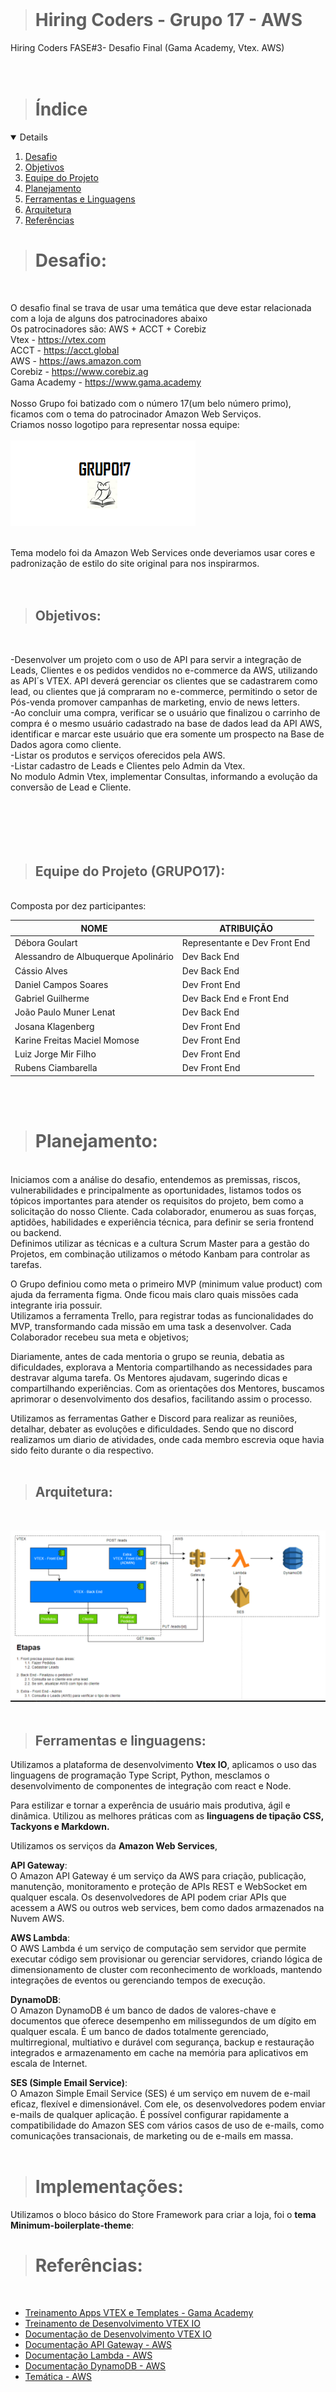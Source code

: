 
<br />

> # Hiring Coders - Grupo 17 - AWS<br>
Hiring Coders FASE#3- Desafio Final (Gama Academy, Vtex. AWS)<br>
<br>
<br>

> # Índice
<details open="open">
  <ol>
    <li><a href="#desafio">Desafio</a></li>
    <li><a href="#objetivos">Objetivos</a></li>
    <li><a href="#equipe">Equipe do Projeto</a></li>
    <li><a href="#planejamento">Planejamento</a></li>
    <li><a href="#ferramentas">Ferramentas e Linguagens</a></li>
    <li><a href="#arquitetura">Arquitetura</a></li>
    <li><a href="#referencias">Referências</a></li>
  </ol>
</details>

<!-- DESAFIO -->
> # Desafio:
<br>

O desafio final se trava de usar uma temática  que deve estar relacionada com a loja de alguns dos patrocinadores abaixo<br>
Os patrocinadores são: AWS + ACCT + Corebiz<br>
Vtex - <https://vtex.com><br>
ACCT - <https://acct.global><br>
AWS - <https://aws.amazon.com><br>
Corebiz - <https://www.corebiz.ag><br>
Gama Academy - <https://www.gama.academy><br>
<br>
Nosso Grupo foi batizado com o número 17(um belo número primo), ficamos com o tema do patrocinador Amazon Web Serviços.<br>
Criamos nosso logotipo para representar nossa equipe:<br>
<br>
![logo](frontend/assets/logogrupo17.png)
<br>
<br>

Tema modelo foi da Amazon Web Services onde deveriamos usar cores e padronização de estilo do site original para nos inspirarmos.<br>
<br>
<br>

<!-- OBJETIVOS -->
>## Objetivos:
<br>

-Desenvolver um projeto com o uso de API para servir a integração de Leads, Clientes e os pedidos vendidos no e-commerce da AWS, utilizando as API´s VTEX.
API deverá gerenciar os clientes que se cadastrarem como lead, ou clientes que já compraram no e-commerce, permitindo o setor de Pós-venda promover campanhas de marketing, envio de news letters.<br>
-Ao concluir uma compra, verificar se o usuário que finalizou o carrinho de compra é o mesmo usuário cadastrado na base de dados lead da API AWS, identificar e marcar este usuário que era somente um prospecto na Base de Dados agora como cliente.<br>
-Listar os produtos e serviços oferecidos pela AWS.<br>
-Listar cadastro de Leads e Clientes pelo Admin da Vtex.<br>
No modulo Admin Vtex, implementar Consultas, informando a evolução da conversão de Lead e Cliente.<br>
<br>
<br>
<br>
<br>
<br>

<!-- EQUIPE DO PROJETO -->
>## Equipe do Projeto (GRUPO17):<br>
<br>
Composta por dez participantes:<br>

| NOME                                 | ATRIBUIÇÃO                    |
|--------------------------------------|-------------------------------|
| Débora Goulart                       | Representante e Dev Front End |
| Alessandro de Albuquerque Apolinário | Dev Back End                  |
| Cássio Alves                         | Dev Back End                  |
| Daniel Campos Soares                 | Dev Front End                 |
| Gabriel Guilherme                    | Dev Back End e Front End      |
| João Paulo Muner Lenat               | Dev Back End                  |
| Josana Klagenberg                    | Dev Front End                 |
| Karine Freitas Maciel Momose         | Dev Front End                 |
| Luiz Jorge Mir Filho                 | Dev Front End                 |
| Rubens Ciambarella                   | Dev Front End                 |

<br>
<br>

<!-- PLANEJAMENTO -->
># Planejamento:
<br>
Iniciamos com a análise do desafio, entendemos as premissas, riscos, vulnerabilidades e principalmente as oportunidades, listamos todos os tópicos importantes para atender os requisitos do projeto, bem como a solicitação do nosso Cliente. Cada colaborador, enumerou as suas forças, aptidões, habilidades e experiência técnica, para definir se seria frontend ou backend.<br>
Definimos utilizar as técnicas e a cultura Scrum Master para a gestão do Projetos, em combinação utilizamos o método Kanbam para controlar as tarefas.<br>

O Grupo definiou como meta o primeiro MVP (minimum value product) com ajuda da ferramenta figma. Onde ficou mais claro quais missões cada integrante iria possuir.<br>
Utilizamos a ferramenta Trello, para registrar todas as funcionalidades do MVP, transformando cada missão em uma task a desenvolver. Cada Colaborador recebeu sua meta e objetivos;

Diariamente, antes de cada mentoria o grupo se reunia, debatia as dificuldades, explorava a Mentoria compartilhando as necessidades para destravar alguma tarefa. Os Mentores  ajudavam, sugerindo dicas e compartilhando experiências. Com as orientações dos Mentores, buscamos aprimorar o desenvolvimento dos desafios, facilitando assim o processo.

Utilizamos as ferramentas Gather e Discord para realizar as reuniões, detalhar, debater as evoluções e dificuldades. Sendo que no discord realizamos um diario de atividades, onde cada membro escrevia oque havia sido feito durante o dia respectivo.
<br>
<br>

<!-- ARQUITETURA -->
>## Arquitetura:
<br>

![arquitetura](frontend/assets/arquitetura.png)
<br>
<br>

<!-- FERRAMENTAS -->
>## Ferramentas e linguagens:

Utilizamos a plataforma de desenvolvimento **Vtex IO**, aplicamos o uso das linguagens de programação Type Script, Python, mesclamos o desenvolvimento de componentes de integração com react e Node.

Para estilizar e tornar a experência de usuário mais produtiva, ágil e dinâmica. Utilizou as melhores práticas com as **linguagens de tipação CSS, Tackyons e Markdown.** <br>

Utilizamos os serviços da **Amazon Web Services**,<br>

**API Gateway**:<br>
O Amazon API Gateway é um serviço da AWS para criação, publicação, manutenção, monitoramento e proteção de APIs REST e WebSocket em qualquer escala. Os desenvolvedores de API podem criar APIs que acessem a AWS ou outros web services, bem como dados armazenados na Nuvem AWS.<br>

 **AWS Lambda**:<br> 
 O AWS Lambda é um serviço de computação sem servidor que permite executar código sem provisionar ou gerenciar servidores, criando lógica de dimensionamento de cluster com reconhecimento de workloads, mantendo integrações de eventos ou gerenciando tempos de execução. <bt>

 **DynamoDB**:<br>
 O Amazon DynamoDB é um banco de dados de valores-chave e documentos que oferece desempenho em milissegundos de um dígito em qualquer escala. É um banco de dados totalmente gerenciado, multirregional, multiativo e durável com segurança, backup e restauração integrados e armazenamento em cache na memória para aplicativos em escala de Internet. <Br>
  
 **SES (Simple Email Service)**:<br>
O Amazon Simple Email Service (SES) é um serviço em nuvem de e-mail eficaz, flexível e dimensionável. Com ele, os desenvolvedores podem enviar e-mails de qualquer aplicação. É possível configurar rapidamente a compatibilidade do Amazon SES com vários casos de uso de e-mails, como comunicações transacionais, de marketing ou de e-mails em massa.<br>
<br>

<!-- IMPLEMENTAÇÕES -->
># Implementações:<br>
Utilizamos o bloco básico do Store Framework para criar a loja, foi o **tema Minimum-boilerplate-theme**:<br>

># Referências:
<br>

* [Treinamento Apps VTEX e Templates - Gama Academy](https://drive.google.com/drive/folders/1ENlJP6QgeVd1dACZgLlad0OstpOLHTLD)
* [Treinamento de Desenvolvimento VTEX IO](https://learn.vtex.com)
* [Documentação de Desenvolvimento VTEX IO](https://developers.vtex.com)
* [Documentação API Gateway - AWS](https://aws.amazon.com/pt/api-gateway/)
* [Documentação Lambda - AWS](https://aws.amazon.com/pt/lambda/)
* [Documentação DynamoDB - AWS](https://aws.amazon.com/pt/dynamodb/)
* [Temática - AWS](https://aws.amazon.com)

